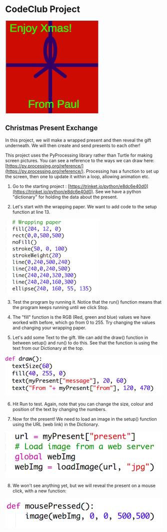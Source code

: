 # CodeClub Project 

![present pic](images/present1.png)

## Christmas Present Exchange

In this project, we will make a wrapped present and then reveal the gift underneath. We will then create and send presents to each other!

This project uses the PyProcessing library rather than Turtle for making screen pictures. You can see a reference to the ways we can draw here: [https://py.processing.org/reference/](https://py.processing.org/reference/). Processing has a function to set up the screen, then one to update it within a loop, allowing animation etc.

1. Go to the starting project : [https://trinket.io/python/e8dc6e40d0](https://trinket.io/python/e8dc6e40d0). See we have a python "dictionary" for holding the data about the present. 

2. Let's start with the wrapping paper. We want to add code to the setup function at line 13. 

![wrapping paper](images/step1.png)

3. Test the program by running it. Notice that the run() function means that the program keeps running until we click Stop.

4. The "fill" function is the RGB (Red, green and blue) values we have worked with before, which go from 0 to 255. Try changing the values and changing your wrapping paper.

5. Let's add some Text to the gift. We can add the draw() function in between setup() and run() to do this. See that the function is using the text from our Dictionary at the top.

![wrapping paper](images/step5.png)

6. Hit Run to test. Again, note that you can change the size, colour and position of the text by changing the numbers.

7. Now for the present! We need to load an image in the setup() function using the URL (web link) in the Dictionary.

![wrapping paper](images/step7.png)

8. We won't see anything yet, but we will reveal the present on a mouse click, with a new function:

![wrapping paper](images/step8.png)

